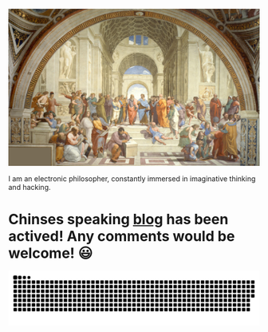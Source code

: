 
![](46414_art_the_school_of_athens.jpeg)

I am an electronic philosopher, constantly immersed in imaginative thinking and hacking.

# Chinses speaking [blog](https://etherealrise.github.io/) has been actived! Any comments would be welcome! 😃

![](https://raw.githubusercontent.com/EtherealRise/EtherealRise/output/github-contribution-grid-snake.svg)              
